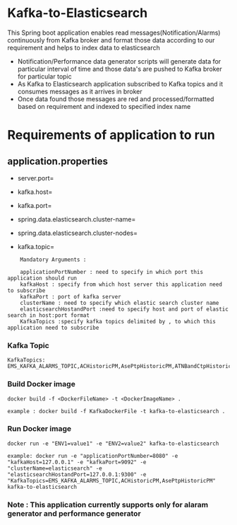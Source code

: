 # Kafka-to-Elasticsearch

This Spring boot application enables read messages(Notification/Alarms) continuously from Kafka broker  and format those data according to our requirement and helps to index data to elasticsearch

* Notification/Performance data generator scripts will generate data for particular interval of time and those data's are pushed to Kafka broker for particular topic 
* As Kafka to Elasticsearch application subscribed to Kafka topics and it consumes messages as it arrives in broker
* Once data found those messages are red and processed/formatted based on requirement and indexed to specified index name

# Requirements of application to run

## application.properties

* server.port=<applicationPortNumber>

* kafka.host=<kafkaHost>

* kafka.port=<kafkaPort>

* spring.data.elasticsearch.cluster-name=<clusterName>

* spring.data.elasticsearch.cluster-nodes=<elasticsearchHostandPort>

* kafka.topic=<KafkaTopics>

```
	Mandatory Arguments : 
	
	applicationPortNumber : need to specify in which port this application should run
	kafkaHost : specify from which host server this application need to subscribe
	kafkaPort : port of kafka server
	clusterName : need to specify which elastic search cluster name
	elasticsearchHostandPort :need to specify host and port of elastic search in host:port format
	KafkaTopics :specify kafka topics delimited by , to which this application need to subscribe
```

### Kafka Topic

```
KafkaTopics: EMS_KAFKA_ALARMS_TOPIC,ACHistoricPM,AsePtpHistoricPM,ATNBandCtpHistoricPM,ATNDchCtpHistoricPM,ATNOCGPTPHistoricPM,ATNOtuClientCtpHistoricPM,ATNTribPtpHistoricPM,BandCtpHistoricPM,BandPtpHistoricPM,BaseScgPtpHistoricPM,BmmOcgPtpHistoricPM,AC_BWPHistoricPM,ETHINTF_BWPHistoricPM,NWINTF_BWPHistoricPM,PW_BWPHistoricPM,CarrierCtpHistoricPM,ChannelCtpHistoricPM,ChassisHistoricPM,CmmOcgPtpHistoricPM,CmmOchPtpHistoricPM,AC_CMHistoricPM,ETHINTF_CMHistoricPM,NWINTF_CMHistoricPM,PW_CMHistoricPM,CxOcgPtpHistoricPM,CxScgPtpHistoricPM,DcfPtpHistoricPM,DchCtpHistoricPM,DigitalWrapperCtpHistoricPM,DsePtpHistoricPM,DtpCtpHistoricPM,EdfaHistoricPM,EthIntfHistoricPM,ExpnPtpHistoricPM,ExpnScgPtpHistoricPM,FANHistoricPM,FbmScgPtpHistoricPM,FcClientCtpHistoricPM,FeedPTPHistoricPM,FlexCarrierCtpHistoricPM,FmmcScgPtpHistoricPM,FmmfScgPtpHistoricPM,FrmScgPtpHistoricPM,FsmScgPtpHistoricPM,GamOcgPtpHistoricPM,GfpTpHistoricPM,GigeClientCtpHistoricPM,GroupTpHistoricPM,IdlerChannelCtpHistoricPM,IdlerPtpHistoricPM,IGccHistoricPM,LmOcgPtpHistoricPM,LmOchPtpHistoricPM,MACHistoricPM,MEPHistoricPM,MSHistoricPM,MxpScgPtpHistoricPM,NativeHistoricPM,NoHeaderHistoricPM,NwIntfHistoricPM,OchCtpHistoricPM,ODU0HistoricPM,ODU1HistoricPM,ODU2HistoricPM,ODU3HistoricPM,ODU4HistoricPM,OduClientCtpHistoricPM,OduFlexHistoricPM,OduKiCtpHistoricPM,OduKtClientCtpHistoricPM,OduKtiCtpHistoricPM,OfxScgPtpHistoricPM,OPSMPtpHistoricPM,OsaPtpHistoricPM,OscCtpHistoricPM,OscPtpHistoricPM,OsctCtpHistoricPM,OtsPtpHistoricPM,OTU0HistoricPM,OTU1HistoricPM,OTU2HistoricPM,OTU3HistoricPM,OTU4HistoricPM,OtuClientCtpHistoricPM,OtuKiCtpHistoricPM,PCSHistoricPM,PEMHistoricPM,PortHistoricPM,PWHistoricPM,RSHistoricPM,SchCtpHistoricPM,SdhClientCtpHistoricPM,SecureChannelHistoricPM,SecureEntityHistoricPM,SonetClientCtpHistoricPM,TribPtpHistoricPM,XtOcgPtpHistoricPM,XtScgPtpHistoricPM

```

### Build Docker image
```
docker build -f <DockerFileName> -t <DockerImageName> .

example : docker build -f KafkaDockerFile -t kafka-to-elasticsearch .

```

### Run Docker image
```
docker run -e "ENV1=value1" -e "ENV2=value2" kafka-to-elasticsearch

example: docker run -e "applicationPortNumber=8080" -e "kafkaHost=127.0.0.1" -e "kafkaPort=9092" -e "clusterName=elasticsearch" -e "elasticsearchHostandPort=127.0.0.1:9300" -e "KafkaTopics=EMS_KAFKA_ALARMS_TOPIC,ACHistoricPM,AsePtpHistoricPM" kafka-to-elasticsearch
```

### Note : This application currently supports only for alaram generator and performance generator

